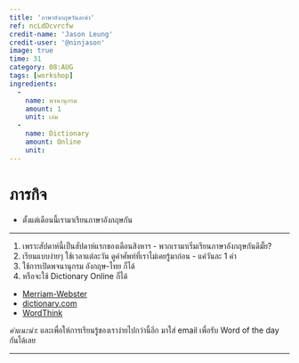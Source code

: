 ```yaml
---
title: 'ภาษาอังกฤษวันละคำ'
ref: ncLdDcvrcfw
credit-name: 'Jason Leung'
credit-user: '@ninjason'
image: true
time: 31
category: 08:AUG
tags: [workshop]
ingredients:
  -
    name: พจนานุกรม
    amount: 1
    unit: เล่ม
  -
    name: Dictionary
    amount: Online
    unit:
---
```


# ภารกิจ
 - ตั้งแต่เดือนนี้เรามาเรียนภาษาอังกฤษกัน

---

1. เพราะสัปดาห์นี้เป็นสัปดาห์แรกของเดือนสิงหาฯ - พวกเรามาเริ่มเรียนภาษาอังกฤษกันดีมั๊ย?
2. เรียนแบบง่ายๆ ใช้เวลาแต่ละวัน ดูคำศัพท์ที่เราไม่เคยรู้มาก่อน - แค่วันละ 1 คำ
3. ใช้การเปิดพจนานุกรม อังกฤษ-ไทย ก็ได้
4. หรือจะใช้ Dictionary Online ก็ได้

- [Merriam-Webster](www.merriam-webster.com)
- [dictionary.com](www.dictionary.com)
- [WordThink](www.wordthink.com)

*คำแนะนำ*: และเพื่อให้การเรียนรู้ของเราง่ายไปกว่านี้อีก มาใส่ email เพื่อรับ Word of the day กันได้เลย

---
